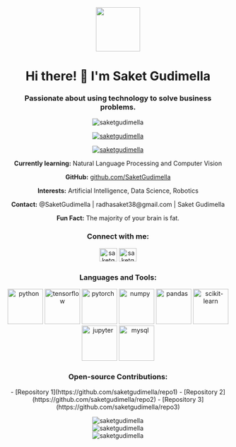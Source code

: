 <div align="center">
  <img src="https://media.giphy.com/media/M9gbBd9nbDrOTu1Mqx/giphy.gif" width="100"/>
</div>

<h1 align="center">Hi there! 👋 I'm Saket Gudimella</h1>
<h3 align="center">Passionate about using technology to solve business problems.</h3>

<p align="center"> <img src="https://komarev.com/ghpvc/?username=saketgudimella&label=Profile%20views&color=0e75b6&style=flat" alt="saketgudimella" /> </p>

<p align="center"> <a href="https://github.com/SaketGudimella"><img src="https://github-profile-trophy.vercel.app/?username=saketgudimella" alt="saketgudimella" /></a> </p>

<p align="center">
  <a href="https://twitter.com/saketgudimella" target="_blank"><img src="https://img.shields.io/twitter/follow/saketgudimella?logo=twitter&style=for-the-badge" alt="saketgudimella" /></a>
</p>

<p align="center">
  <strong>Currently learning:</strong> Natural Language Processing and Computer Vision
</p>

<p align="center">
  <strong>GitHub:</strong> <a href="https://github.com/SaketGudimella">github.com/SaketGudimella</a>
</p>

<p align="center">
  <strong>Interests:</strong> Artificial Intelligence, Data Science, Robotics
</p>

<p align="center">
  <strong>Contact:</strong> @SaketGudimella | radhasaket38@gmail.com | Saket Gudimella
</p>

<p align="center">
  <strong>Fun Fact:</strong> The majority of your brain is fat.
</p>

<h3 align="center">Connect with me:</h3>
<p align="center">
  <a href="https://twitter.com/saketgudimella" target="_blank"><img src="https://raw.githubusercontent.com/rahuldkjain/github-profile-readme-generator/master/src/images/icons/Social/twitter.svg" alt="saketgudimella" height="30" width="40" /></a>
  <a href="https://linkedin.com/in/saketgudimella" target="_blank"><img src="https://raw.githubusercontent.com/rahuldkjain/github-profile-readme-generator/master/src/images/icons/Social/linked-in-alt.svg" alt="saketgudimella" height="30" width="40" /></a>
</p>

<h3 align="center">Languages and Tools:</h3>

<p align="center"> 
  <img src="https://www.vectorlogo.zone/logos/python/python-ar21.svg" alt="python" width="80" height="80"/> 
  <img src="https://www.vectorlogo.zone/logos/tensorflow/tensorflow-ar21.svg" alt="tensorflow" width="80" height="80"/> 
  <img src="https://www.vectorlogo.zone/logos/pytorch/pytorch-ar21.svg" alt="pytorch" width="80" height="80"/> 
  <img src="https://www.vectorlogo.zone/logos/numpy/numpy-ar21.svg" alt="numpy" width="80" height="80"/> 
  <img src="https://www.vectorlogo.zone/logos/pandas/pandas-ar21.svg" alt="pandas" width="80" height="80"/> 
  <img src="https://www.vectorlogo.zone/logos/scikit_learn/scikit_learn-ar21.svg" alt="scikit-learn" width="80" height="80"/> 
  <img src="https://www.vectorlogo.zone/logos/jupyter/jupyter-ar21.svg" alt="jupyter" width="80" height="80"/> 
  <img src="https://www.vectorlogo.zone/logos/mysql/mysql-ar21.svg" alt="mysql" width="80" height="80"/> 
</p>

<h3 align="center">Open-source Contributions:</h3>

<p align="center">
  - [Repository 1](https://github.com/saketgudimella/repo1)
  - [Repository 2](https://github.com/saketgudimella/repo2)
  - [Repository 3](https://github.com/saketgudimella/repo3)
</p>

<div align="center">
  <img align="center" src="https://github-readme-stats.vercel.app/api/top-langs?username=saketgudimella&show_icons=true&locale=en&layout=compact" alt="saketgudimella" />
</div>

<div align="center">
  <img align="center" src="https://github-readme-stats.vercel.app/api?username=saketgudimella&show_icons=true&locale=en" alt="saketgudimella" />
</div>

<div align="center">
  <img align="center" src="https://github-readme-streak-stats.herokuapp.com/?user=saketgudimella" alt="saketgudimella" />
</div>
